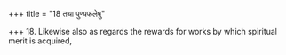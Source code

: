 +++
title = "18 तथा पुण्यफलेषु"

+++
18. Likewise also as regards the rewards for works by which spiritual merit is acquired,
